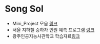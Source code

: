 # Song Sol
  * Mini_Project 모음 [링크](https://github.com/likemilktea/Mini_Project/tree/main)
  * 서울 지하철 승하차 인원 예측 프로그램 [링크](https://github.com/likemilktea/seoul_subway_on_off)
  * 광주인공지능사관학교 학습자료[링크](https://github.com/likemilktea/GjAiSchool)
<!--
**likemilktea/likemilktea** is a ✨ _special_ ✨ repository because its `README.md` (this file) appears on your GitHub profile.

Here are some ideas to get you started:

- 🔭 I’m currently working on ...
- 🌱 I’m currently learning ...
- 👯 I’m looking to collaborate on ...
- 🤔 I’m looking for help with ...
- 💬 Ask me about ...
- 📫 How to reach me: ...
- 😄 Pronouns: ...
- ⚡ Fun fact: ...
-->
